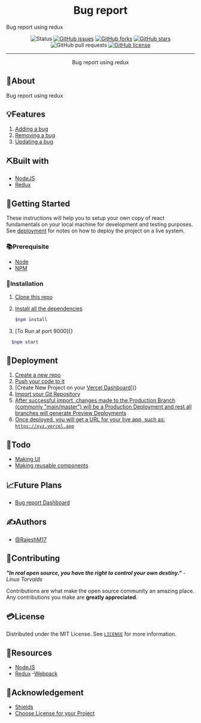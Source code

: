 <h1 align="center">Bug report</h1>

 <p align="center">
 	
   Bug report using redux
	
  </p>

<div align="center">

![Status](https://img.shields.io/badge/status-active-success.svg?style=for-the-badge)
[![GitHub issues](https://img.shields.io/github/issues/RajeshM17/redux-fundamentals?style=for-the-badge)](https://github.com/RajeshM17/redux-fundamentals/issues)
[![GitHub forks](https://img.shields.io/github/forks/RajeshM17/redux-fundamentals?style=for-the-badge)](https://github.com/RajeshM17/redux-fundamentals/network)
[![GitHub stars](https://img.shields.io/github/stars/RajeshM17/redux-fundamentals?style=for-the-badge)](https://github.com/RajeshM17/redux-fundamentals/stargazers)
![GitHub pull requests](https://img.shields.io/github/issues-pr/RajeshM17/redux-fundamentals?style=for-the-badge)
[![GitHub license](https://img.shields.io/github/license/RajeshM17/redux-fundamentals?style=for-the-badge)](https://github.com/RajeshM17/redux-fundamentals)

</div>

<hr />

<p align="center">
Bug report using redux
</p>

## 🧐About

Bug report using redux

## 💡Features

1. [Adding a bug]()
2. [Removing a bug]()
3. [Updating a bug]()

## ⛏️Built with

- [NodeJS]()
- [Redux]()


## 🏁Getting Started

These instructions will help you to setup your own copy of react fundamentals on your local machine for development and testing purposes. See [deployment](#Deployment) for notes on how to deploy the project on a live system.

### 📚Prerequisite

- [Node]()
- [NPM]()

### 🧰Installation

1. [Clone this repo]()
2. [Install all the dependencies]()

   ```bash
   $npm install
   ```

3. [To Run at port 9000]{}

 ```bash
   $npm start
   ```

## 🚀Deployment

1. [Create a new repo]()
1. [Push your code to it]()
1. [Create New Project on your [Vercel Dashboard](https://vercel.com/dashboard)]()
1. [Import your Git Repository]()
1. [After successful import, changes made to the Production Branch (commonly "main/master") will be a Production Deployment and rest all branches will generate Preview Deployments]()
1. [Once deployed, you will get a URL for your live app, such as: `https://xyz.vercel.app`]()

## 📝Todo

- [Making UI]()
- [Making reusable components]()

## 📈Future Plans

- [Bug report Dashboard]()

## ✍️Authors

- [@RajeshM17]()

## 📖Contributing

**_"In real open source, you have the right to control your own destiny."_** _- Linus Torvalds_

Contributions are what make the open source community an amazing place. Any contributions you make are **greatly appreciated**.



## 💳License

Distributed under the MIT License. See [`LICENSE`](LICENCE) for more information.

## 🧬Resources

- [NodeJS](https://nodejs.org/en/docs/)
- [Redux](https://redux.js.org/introduction/getting-started)
-[Webpack](https://webpack.js.org/guides/getting-started/)

## 🎉Acknowledgement

- [Shields](https://shields.io)
- [Choose License for your Project](https://choosealicense.com)